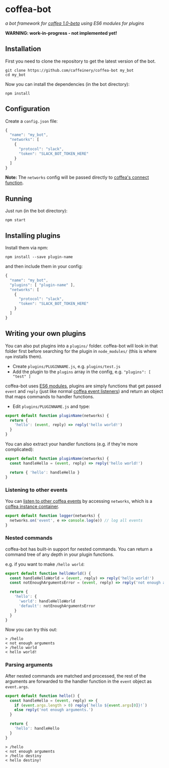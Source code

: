 # coffea-bot

_a bot framework for [coffea 1.0-beta](https://github.com/caffeinery/coffea/tree/1.0-beta) using ES6 modules for plugins_

**WARNING: work-in-progress - not implemented yet!**


## Installation

First you need to clone the repository to get the latest version of the bot.

```
git clone https://github.com/caffeinery/coffea-bot my_bot
cd my_bot
```

Now you can install the dependencies (in the bot directory):

```
npm install
```


## Configuration

Create a `config.json` file:

```js
{
  "name": "my_bot",
  "networks": [
    {
      "protocol": "slack",
      "token": "SLACK_BOT_TOKEN_HERE"
    }
  ]
}
```

**Note:** The `networks` config will be passed directly to [coffea's connect
function](https://github.com/caffeinery/coffea/tree/1.0-beta#connecting).


## Running

Just run (in the bot directory):

```
npm start
```


## Installing plugins

Install them via npm:

```
npm install --save plugin-name
```

and then include them in your config:

```js
{
  "name": "my_bot",
  "plugins": [ "plugin-name" ],
  "networks": [
    {
      "protocol": "slack",
      "token": "SLACK_BOT_TOKEN_HERE"
    }
  ]
}
```


## Writing your own plugins

You can also put plugins into a `plugins/` folder. coffea-bot will look in that
folder first before searching for the plugin in `node_modules/` (this is where
`npm` installs them).

 * Create `plugins/PLUGINNAME.js`, e.g. `plugins/test.js`
 * Add the plugin to the `plugins` array in the config, e.g. `"plugins": [ "test" ]`

coffea-bot uses [ES6 modules](http://www.2ality.com/2014/09/es6-modules-final.html),
plugins are simply functions that get passed `event` and `reply` (just like
normal [coffea event listeners](https://github.com/caffeinery/coffea/tree/1.0-beta#listening-on-events)) and return an object that maps commands to handler functions.

 * Edit `plugins/PLUGINNAME.js` and type:

```js
export default function pluginName(networks) {
  return {
    'hello': (event, reply) => reply('hello world!')
  }
}
```

You can also extract your handler functions (e.g. if they're more complicated):

```js
export default function pluginName(networks) {
  const handleHello = (event, reply) => reply('hello world!')

  return { 'hello': handleHello }
}
```

### Listening to other events

You can [listen to other coffea events](https://github.com/caffeinery/coffea/tree/1.0-beta#listening-on-events)
by accessing `networks`, which is a [coffea instance container](https://github.com/caffeinery/coffea/tree/1.0-beta#connecting).

```js
export default function logger(networks) {
  networks.on('event', e => console.log(e)) // log all events
}
```

### Nested commands

coffea-bot has built-in support for nested commands. You can return a command
tree of any depth in your plugin functions.

e.g. if you want to make `/hello world`:

```js
export default function helloWorld() {
  const handleHelloWorld = (event, reply) => reply('hello world!')
  const notEnoughArgumentsError = (event, reply) => reply('not enough arguments.')

  return {
    'hello': {
      'world': handleHelloWorld
      'default': notEnoughArgumentsError
    }
  }
}
```

Now you can try this out:

```
> /hello
< not enough arguments
> /hello world
< hello world!
```

### Parsing arguments

After nested commands are matched and processed, the rest of the arguments are
forwarded to the handler function in the `event` object as `event.args`.

```js
export default function hello() {
  const handleHello = (event, reply) => {
    if (event.args.length > 0) reply(`hello ${event.args[0]}!`)
    else reply('not enough arguments.')
  }

  return {
    'hello': handleHello
  }
}
```

```
> /hello
< not enough arguments
> /hello destiny
< hello destiny!
```
